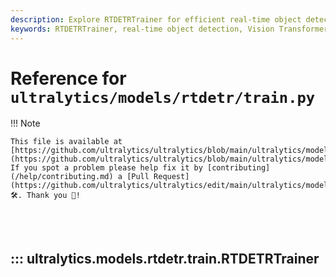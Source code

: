 ```yaml
---
description: Explore RTDETRTrainer for efficient real-time object detection leveraging Vision Transformers. Learn configuration, dataset handling, and advanced model training.
keywords: RTDETRTrainer, real-time object detection, Vision Transformers, YOLO, RT-DETR model, model training, dataset handling
---
```


# Reference for `ultralytics/models/rtdetr/train.py`

!!! Note

    This file is available at [https://github.com/ultralytics/ultralytics/blob/main/ultralytics/models/rtdetr/train.py](https://github.com/ultralytics/ultralytics/blob/main/ultralytics/models/rtdetr/train.py). If you spot a problem please help fix it by [contributing](/help/contributing.md) a [Pull Request](https://github.com/ultralytics/ultralytics/edit/main/ultralytics/models/rtdetr/train.py) 🛠️. Thank you 🙏!

<br><br>

## ::: ultralytics.models.rtdetr.train.RTDETRTrainer

<br><br>